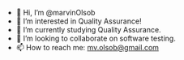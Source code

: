 - 👋 Hi, I’m @marvinOlsob
- 👀 I’m interested in Quality Assurance!
- 🌱 I’m currently studying Quality Assurance.
- 💞️ I’m looking to collaborate on software testing.
- 📫 How to reach me: mv.olsob@gmail.com

<!---
marvinOlsob/marvinOlsob is a ✨ special ✨ repository because its `README.md` (this file) appears on your GitHub profile.
You can click the Preview link to take a look at your changes.
--->
